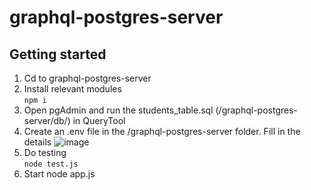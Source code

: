 # graphql-postgres-server

## Getting started
1. Cd to graphql-postgres-server
2. Install relevant modules<br>    ```npm i```
3. Open pgAdmin and run the students_table.sql (/graphql-postgres-server/db/) in QueryTool
4. Create an .env file in the /graphql-postgres-server folder. Fill in the details
![image](https://user-images.githubusercontent.com/51804798/149397310-de45b34c-9d41-46e6-aade-1b2fbbad8332.png)
5. Do testing<br> ```node test.js```
6. Start    node app.js
